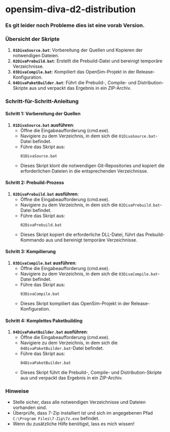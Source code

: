 # opensim-diva-d2-distribution
### Es git leider noch Probleme dies ist eine vorab Version.


### Übersicht der Skripte

1. **`01DivaSource.bat`**: Vorbereitung der Quellen und Kopieren der notwendigen Dateien.
2. **`02DivaPrebuild.bat`**: Erstellt die Prebuild-Datei und bereinigt temporäre Verzeichnisse.
3. **`03DivaCompile.bat`**: Kompiliert das OpenSim-Projekt in der Release-Konfiguration.
4. **`04DivaPaketBuilder.bat`**: Führt die Prebuild-, Compile- und Distribution-Skripte aus und verpackt das Ergebnis in ein ZIP-Archiv.

### Schritt-für-Schritt-Anleitung

#### Schritt 1: Vorbereitung der Quellen

1. **`01DivaSource.bat` ausführen**:
   - Öffne die Eingabeaufforderung (cmd.exe).
   - Navigiere zu dem Verzeichnis, in dem sich die `01DivaSource.bat`-Datei befindet.
   - Führe das Skript aus:
     ```shell
     01DivaSource.bat
     ```
   - Dieses Skript klont die notwendigen Git-Repositories und kopiert die erforderlichen Dateien in die entsprechenden Verzeichnisse.

#### Schritt 2: Prebuild-Prozess

1. **`02DivaPrebuild.bat` ausführen**:
   - Öffne die Eingabeaufforderung (cmd.exe).
   - Navigiere zu dem Verzeichnis, in dem sich die `02DivaPrebuild.bat`-Datei befindet.
   - Führe das Skript aus:
     ```shell
     02DivaPrebuild.bat
     ```
   - Dieses Skript kopiert die erforderliche DLL-Datei, führt das Prebuild-Kommando aus und bereinigt temporäre Verzeichnisse.

#### Schritt 3: Kompilierung

1. **`03DivaCompile.bat` ausführen**:
   - Öffne die Eingabeaufforderung (cmd.exe).
   - Navigiere zu dem Verzeichnis, in dem sich die `03DivaCompile.bat`-Datei befindet.
   - Führe das Skript aus:
     ```shell
     03DivaCompile.bat
     ```
   - Dieses Skript kompiliert das OpenSim-Projekt in der Release-Konfiguration.

#### Schritt 4: Komplettes Paketbuilding

1. **`04DivaPaketBuilder.bat` ausführen**:
   - Öffne die Eingabeaufforderung (cmd.exe).
   - Navigiere zu dem Verzeichnis, in dem sich die `04DivaPaketBuilder.bat`-Datei befindet.
   - Führe das Skript aus:
     ```shell
     04DivaPaketBuilder.bat
     ```
   - Dieses Skript führt die Prebuild-, Compile- und Distribution-Skripte aus und verpackt das Ergebnis in ein ZIP-Archiv.

### Hinweise

- Stelle sicher, dass alle notwendigen Verzeichnisse und Dateien vorhanden sind.
- Überprüfe, dass 7-Zip installiert ist und sich im angegebenen Pfad `C:\Program Files\7-Zip\7z.exe` befindet.
- Wenn du zusätzliche Hilfe benötigst, lass es mich wissen!


